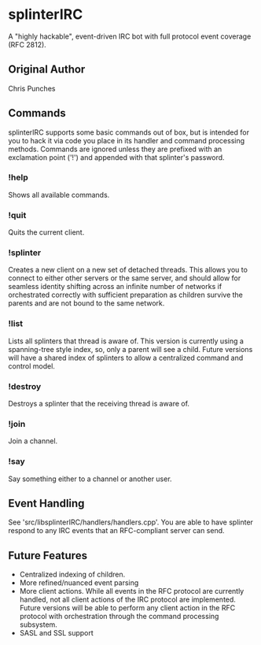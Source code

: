 # splinterIRC

A "highly hackable", event-driven IRC bot with full protocol event coverage (RFC 2812).

## Original Author

Chris Punches

## Commands

splinterIRC supports some basic commands out of box, but is intended for you to hack it via code you place in its handler and command processing methods.  Commands are ignored unless they are prefixed with an exclamation point ('!') and appended with that splinter's password.
 
### !help <password>

Shows all available commands.

### !quit

Quits the current client.

### !splinter 

Creates a new client on a new set of detached threads.  This allows you to connect to either other servers or the same server, and should allow for seamless identity shifting across an infinite number of networks if orchestrated correctly with sufficient preparation as children survive the parents and are not bound to the same network.

### !list

Lists all splinters that thread is aware of.  This version is currently using a spanning-tree style index, so, only a parent will see a child.  Future versions will have a shared index of splinters to allow a centralized command and control model.

### !destroy

Destroys a splinter that the receiving thread is aware of.

### !join

Join a channel.

### !say

Say something either to a channel or another user.

## Event Handling

See 'src/libsplinterIRC/handlers/handlers.cpp'.  You are able to have splinter respond to any IRC events that an RFC-compliant server can send.

## Future Features

- Centralized indexing of children. 
- More refined/nuanced event parsing
- More client actions.  While all events in the RFC protocol are currently handled, not all client actions of the IRC protocol are implemented.  Future versions will be able to perform any client action in the RFC protocol with orchestration through the command processing subsystem.
- SASL and SSL support
